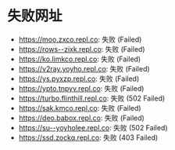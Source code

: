 # 失败网址
- https://moo.zxco.repl.co: 失败 (Failed)
- https://rows--zixk.repl.co: 失败 (Failed)
- https://ko.limkco.repl.co: 失败 (Failed)
- https://v2ray.yoyho.repl.co: 失败 (Failed)
- https://ys.pyxzp.repl.co: 失败 (Failed)
- https://ypto.tnpyv.repl.co: 失败 (Failed)
- https://turbo.flinthill.repl.co: 失败 (502
Failed)
- https://sak.kmco.repl.co: 失败 (Failed)
- https://deo.babox.repl.co: 失败 (Failed)
- https://su--yoyholee.repl.co: 失败 (502
Failed)
- https://ssd.zockq.repl.co: 失败 (403
Failed)
